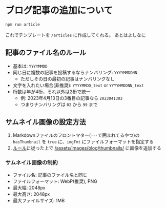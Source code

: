 # ブログ記事の追加について

```bash
npm run article
```

これでテンプレートを `/articles` に作成してくれる。
あとはよしなに

## 記事のファイル名のルール

- 基本は: `YYYYMMDD`
- 同じ日に複数の記事を投稿するならナンバリング: `YYYYMMDDNN`
    - ただしその日の最初の記事はナンバリングなし
- 文字を入れたい場合(非推奨): `YYYYMMDD_text` or `YYYYMMDDNN_text`
- 桁数は年が4桁、それ以外は2桁で統一
    - 例: 2023年4月13日の3番目の記事なら `2023041303`
    - つまりナンバリングは `02` から `99` まで

## サムネイル画像の設定方法

1. Markdownファイルのフロントマター(`---`で囲まれてるやつ)の `hasThumbnail` を `true` に、`imgFmt` にファイルフォーマットを指定する
1. [ルール](#サムネイル画像のルール)に従った上で [/assets/images/blog/thumbnails/](/assets/images/blog/thumbnails/) に画像を追加する

### サムネイル画像の制約

- ファイル名: 記事のファイル名と同じ
- ファイルフォーマット: WebP(推奨), PNG
- 最大幅: 2048px
- 最大高さ: 2048px
- 最大ファイルサイズ: 1MB
